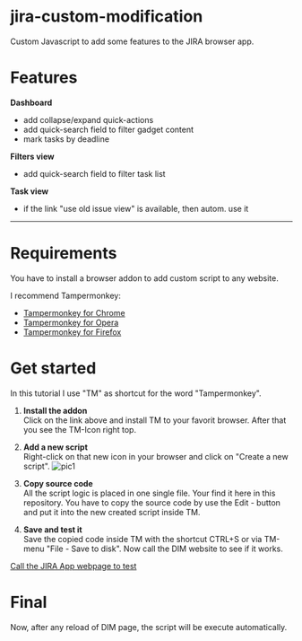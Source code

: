 # jira-custom-modification
Custom Javascript to add some features to the JIRA browser app.

# Features
**Dashboard**
- add collapse/expand quick-actions
- add quick-search field to filter gadget content
- mark tasks by deadline

**Filters view**
- add quick-search field to filter task list
 
**Task view**
- if the link "use old issue view" is available, then autom. use it

-----

# Requirements
You have to install a browser addon to add custom script to any website.

I recommend Tampermonkey:
* [Tampermonkey for Chrome](https://chrome.google.com/webstore/detail/tampermonkey/dhdgffkkebhmkfjojejmpbldmpobfkfo)
* [Tampermonkey for Opera](https://addons.opera.com/de/extensions/details/tampermonkey-beta/)
* [Tampermonkey for Firefox](https://addons.mozilla.org/de/firefox/addon/tampermonkey/)

# Get started
In this tutorial I use "TM" as shortcut for the word "Tampermonkey".

1. **Install the addon**  
Click on the link above and install TM to your favorit browser. After that you see the TM-Icon right top.

2. **Add a new script**  
Right-click on that new icon in your browser and click on "Create a new script".
![pic1](https://c1.staticflickr.com/8/7844/46390822204_603ee56e06.jpg)

3. **Copy source code**  
All the script logic is placed in one single file. Your find it here in this repository.
You have to copy the source code by use the Edit - button and put it into the new created script inside TM.

4. **Save and test it**  
Save the copied code inside TM with the shortcut CTRL+S or via TM-menu "File - Save to disk".
Now call the DIM website to see if it works.

[Call the JIRA App webpage to test](https://positivmultimedia.atlassian.net/secure/Dashboard.jspa)

# Final
Now, after any reload of DIM page, the script will be execute automatically.

